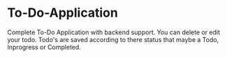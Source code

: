 # To-Do-Application
Complete To-Do Application with backend support. You can delete or edit your todo. Todo's are saved according to there status that maybe a Todo, Inprogress or Completed.
